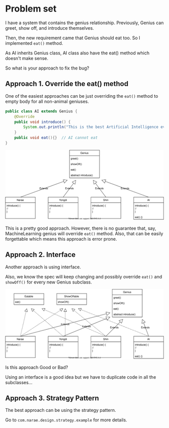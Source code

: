 # Problem set
I have a system that contains the genius relationship. Previously, Genius can greet, show off, and introduce themselves.

Then, the new requirement came that Genius should eat too. So I implemented `eat()` method.

As AI inherits Genius class, AI class also have the eat() method which doesn't make sense.

So what is your approach to fix the bug?


## Approach 1. Override the eat() method
One of the easiest approaches can be just overriding the `eat()` method to empty body for all non-animal geniuses.
```java
public class AI extends Genius {
    @Override
    public void introduce() {
        System.out.println("This is the best Artificial Intelligence ever! I am a genius.");
    }
    public void eat(){}  // AI cannot eat
}
```
 ![GivenStructure](GivenStructure.svg)

This is a pretty good approach. However, there is no guarantee that, say, MachineLearning genius will override `eat()` method.
Also, that can be easily forgettable which means this approach is error prone.

 ## Approach 2. Interface
Another approach is using interface. 

Also, we know the spec will keep changing and possibly override `eat()` and `showOff()` for every new Genius subclass. 


![Interface](ApplyingSimpleInterface.svg)

Is this approach Good or Bad? 

Using an interface is a good idea but we have to duplicate code in all the subclasses...

## Approach 3. Strategy Pattern
The best approach can be using the strategy pattern.

Go to `com.narae.design.strategy.example` for more details.  
